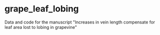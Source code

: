 # grape_leaf_lobing

Data and code for the manuscript "Increases in vein length compensate for leaf area lost to lobing in grapevine"
